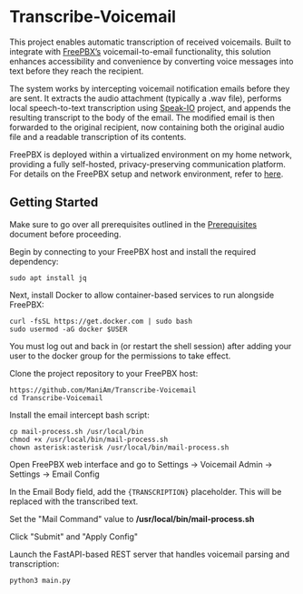 
# Transcribe-Voicemail

This project enables automatic transcription of received voicemails. Built to integrate with [FreePBX’s](https://www.freepbx.org/) voicemail-to-email functionality, this solution enhances accessibility and convenience by converting voice messages into text before they reach the recipient.

The system works by intercepting voicemail notification emails before they are sent. It extracts the audio attachment (typically a .wav file), performs local speech-to-text transcription using [Speak-IO](https://github.com/ManiAm/Speak-IO) project, and appends the resulting transcript to the body of the email. The modified email is then forwarded to the original recipient, now containing both the original audio file and a readable transcription of its contents.

FreePBX is deployed within a virtualized environment on my home network, providing a fully self-hosted, privacy-preserving communication platform. For details on the FreePBX setup and network environment, refer to [here](https://blog.homelabtech.dev/content/Self-hosted_PBX.html).

## Getting Started

Make sure to go over all prerequisites outlined in the [Prerequisites](Prerequisites.md) document before proceeding.

Begin by connecting to your FreePBX host and install the required dependency:

    sudo apt install jq

Next, install Docker to allow container-based services to run alongside FreePBX:

    curl -fsSL https://get.docker.com | sudo bash
    sudo usermod -aG docker $USER

You must log out and back in (or restart the shell session) after adding your user to the docker group for the permissions to take effect.

Clone the project repository to your FreePBX host:

    https://github.com/ManiAm/Transcribe-Voicemail
    cd Transcribe-Voicemail

Install the email intercept bash script:

    cp mail-process.sh /usr/local/bin
    chmod +x /usr/local/bin/mail-process.sh
    chown asterisk:asterisk /usr/local/bin/mail-process.sh

Open FreePBX web interface and go to Settings -> Voicemail Admin -> Settings -> Email Config

In the Email Body field, add the `{TRANSCRIPTION}` placeholder. This will be replaced with the transcribed text.

Set the "Mail Command" value to **/usr/local/bin/mail-process.sh**

Click "Submit" and "Apply Config"

Launch the FastAPI-based REST server that handles voicemail parsing and transcription:

    python3 main.py
